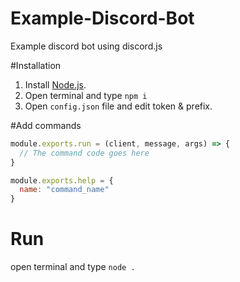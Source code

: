 # Example-Discord-Bot
Example discord bot using discord.js

#Installation

1. Install [Node.js](https://nodejs.org/en/).
2. Open terminal and type ```npm i```
3. Open ```config.json``` file and edit token & prefix.

#Add commands

```javascript
module.exports.run = (client, message, args) => {
  // The command code goes here
}

module.exports.help = {
  name: "command_name"
}
```

# Run
open terminal and type ```node .```
